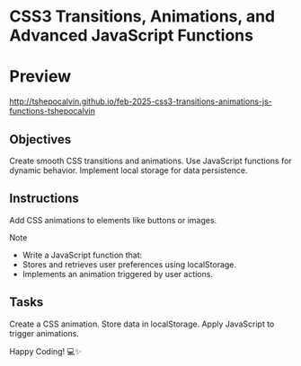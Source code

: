 # CSS3 Transitions, Animations, and Advanced JavaScript Functions

# Preview 

  http://tshepocalvin.github.io/feb-2025-css3-transitions-animations-js-functions-tshepocalvin

## Objectives

Create smooth CSS transitions and animations.
Use JavaScript functions for dynamic behavior.
Implement local storage for data persistence.

## Instructions
Add CSS animations to elements like buttons or images.

>[!NOTE]
> - Write a JavaScript function that:
> - Stores and retrieves user preferences using localStorage.
> - Implements an animation triggered by user actions.

## Tasks

Create a CSS animation.
Store data in localStorage.
Apply JavaScript to trigger animations.

Happy Coding! 💻✨
